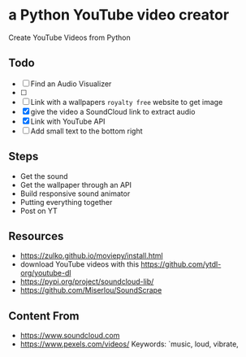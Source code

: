 # a Python YouTube video creator

Create YouTube Videos from Python

## Todo

* [ ] Find an Audio Visualizer
* [ ]
* [ ] Link with a wallpapers `royalty free` website to get image
* [x] give the video a SoundCloud link to extract audio
* [x] Link with YouTube API
* [ ] Add small text to the bottom right

## Steps

* Get the sound
* Get the wallpaper through an API
* Build responsive sound animator
* Putting everything together
* Post on YT

## Resources

* <https://zulko.github.io/moviepy/install.html>
* download YouTube videos with this <https://github.com/ytdl-org/youtube-dl>
* <https://pypi.org/project/soundcloud-lib/>
* <https://github.com/Miserlou/SoundScrape>

## Content From

* <https://www.soundcloud.com>
* <https://www.pexels.com/videos/>                        Keywords: `music, loud, vibrate,